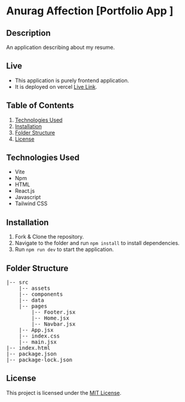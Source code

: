 # Anurag Affection [Portfolio App ]

## Description

An application describing about my resume.

## Live

- This application is purely frontend application.
- It is deployed on vercel [Live Link](https://anuragaffection.vercel.app/).

## Table of Contents

1. [Technologies Used](#technologies-used)
2. [Installation ](#installation)
3. [Folder Structure](#folder-structure)
4. [License](#license)

## Technologies Used

- Vite
- Npm
- HTML
- React.js
- Javascript
- Tailwind CSS

## Installation

1. Fork & Clone the repository.
2. Navigate to the folder and run `npm install` to install dependencies.
3. Run `npm run dev` to start the application.

## Folder Structure

<pre>
|-- src
    |-- assets 
    |-- components
    |-- data 
    |-- pages
        |-- Footer.jsx 
        |-- Home.jsx 
        |-- Navbar.jsx 
    |-- App.jsx 
    |-- index.css 
    |-- main.jsx 
|-- index.html
|-- package.json
|-- package-lock.json
</pre>

## License

This project is licensed under the [MIT License](LICENSE).
